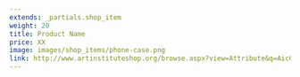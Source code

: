 ```yaml
---
extends: _partials.shop_item
weight: 20
title: Product Name
price: XX
image: images/shop_items/phone-case.png
link: http://www.artinstituteshop.org/browse.aspx?view=Attribute&q=AicCollection#!/products
---
```

